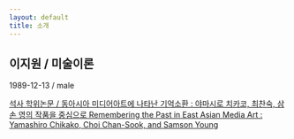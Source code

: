 ```yaml
---
layout: default
title: 소개
---
```


## 이지원 / 미술이론
1989-12-13 / male

[석사 학위논문 / 동아시아 미디어아트에 나타난 기억소환 : 야마시로 치카코, 최찬숙, 삼손 영의 작품을 중심으로 Remembering the Past in East Asian Media Art : Yamashiro Chikako, Choi Chan-Sook, and Samson Young](https://www.riss.kr/search/detail/DetailView.do?p_mat_type=be54d9b8bc7cdb09&control_no=1768feb1a8158e3cffe0bdc3ef48d419)
